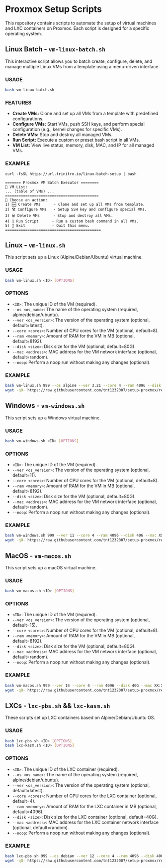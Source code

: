 # Proxmox Setup Scripts

This repository contains scripts to automate the setup of virtual machines and LXC containers on Proxmox. Each script is designed for a specific operating system.

## Linux Batch - `vm-linux-batch.sh`

This interactive script allows you to batch create, configure, delete, and manage multiple Linux VMs from a template using a menu-driven interface.

### USAGE
```bash
bash vm-linux-batch.sh
```

### FEATURES
- **Create VMs:** Clone and set up all VMs from a template with predefined configurations.
- **Configure VMs:** Start VMs, push SSH keys, and perform special configuration (e.g., kernel changes for specific VMs).
- **Delete VMs:** Stop and destroy all managed VMs.
- **Run Script:** Execute a custom or preset bash script in all VMs.
- **VM List:** View live status, memory, disk, MAC, and IP for all managed VMs.

### EXAMPLE
```
curl -fsSL https://url.trinitro.io/linux-batch-setup | bash

======= Proxmox VM Batch Executor ========
🚀 VM List:
... (table of VMs) ...
==========================================
🤖 Choose an action:
1) 🆕 Create VMs      - Clone and set up all VMs from template.
2) 🛠️ Configure VMs   - Setup SSH key and configure special VMs.
3) 🗑️ Delete VMs      - Stop and destroy all VMs.
4) 📝 Run Script      - Run a custom bash command in all VMs.
5) 🚪 Exit            - Quit this menu.
===========================================
```

## Linux - `vm-linux.sh`

This script sets up a Linux (Alpine/Debian/Ubuntu) virtual machine.

### USAGE
```bash
bash vm-linux.sh <ID> [OPTIONS]
```

### OPTIONS
- `<ID>`: The unique ID of the VM (required).
- `--os <os_name>`: The name of the operating system (required, alpine/debian/ubuntu).
- `--ver <os_version>`: The version of the operating system (optional, default=latest).
- `--core <cores>`: Number of CPU cores for the VM (optional, default=8).
- `--ram <memory>`: Amount of RAM for the VM in MB (optional, default=8192).
- `--disk <size>`: Disk size for the VM (optional, default=80G).
- `--mac <address>`: MAC address for the VM network interface (optional, default=random).
- `--noop`: Perform a noop run without making any changes (optional).

### EXAMPLE
```bash
bash vm-linux.sh 999 --os alpine --ver 3.21 --core 4 --ram 4096 --disk 40G --mac XX:XX:XX:XX:XX --noop
wget -qO- https://raw.githubusercontent.com/tnt1232007/setup-proxmox/refs/heads/main/vm-linux.sh | bash -s -- 999 --os ubuntu
```

## Windows - `vm-windows.sh`

This script sets up a Windows virtual machine.

### USAGE
```bash
bash vm-windows.sh <ID> [OPTIONS]
```

### OPTIONS
- `<ID>`: The unique ID of the VM (required).
- `--ver <os_version>`: The version of the operating system (optional, default=11).
- `--core <cores>`: Number of CPU cores for the VM (optional, default=8).
- `--ram <memory>`: Amount of RAM for the VM in MB (optional, default=8192).
- `--disk <size>`: Disk size for the VM (optional, default=80G).
- `--mac <address>`: MAC address for the VM network interface (optional, default=random).
- `--noop`: Perform a noop run without making any changes (optional).

### EXAMPLE
```bash
bash vm-windows.sh 999 --ver 11 --core 4 --ram 4096 --disk 40G --mac XX:XX:XX:XX:XX --noop
wget -qO- https://raw.githubusercontent.com/tnt1232007/setup-proxmox/refs/heads/main/vm-windows.sh | bash -s -- 999
```

## MacOS - `vm-macos.sh`

This script sets up a macOS virtual machine.

### USAGE
```bash
bash vm-macos.sh <ID> [OPTIONS]
```

### OPTIONS
- `<ID>`: The unique ID of the VM (required).
- `--ver <os_version>`: The version of the operating system (optional, default=15).
- `--core <cores>`: Number of CPU cores for the VM (optional, default=8).
- `--ram <memory>`: Amount of RAM for the VM in MB (optional, default=8192).
- `--disk <size>`: Disk size for the VM (optional, default=80G).
- `--mac <address>`: MAC address for the VM network interface (optional, default=random).
- `--noop`: Perform a noop run without making any changes (optional).

### EXAMPLE
```bash
bash vm-macos.sh 999 --ver 14 --core 4 --ram 4096 --disk 40G --mac XX:XX:XX:XX:XX --noop
wget -qO- https://raw.githubusercontent.com/tnt1232007/setup-proxmox/refs/heads/main/vm-macos.sh | bash -s -- 999
```

## LXCs - `lxc-pbs.sh` && `lxc-kasm.sh`

These scripts set up LXC containers based on Alpine/Debian/Ubuntu OS.

### USAGE
```bash
bash lxc-pbs.sh <ID> [OPTIONS]
bash lxc-kasm.sh <ID> [OPTIONS]
```

### OPTIONS
- `<ID>`: The unique ID of the LXC container (required).
- `--os <os_name>`: The name of the operating system (required, alpine/debian/ubuntu).
- `--ver <os_version>`: The version of the operating system (optional, default=latest).
- `--core <cores>`: Number of CPU cores for the LXC container (optional, default=4).
- `--ram <memory>`: Amount of RAM for the LXC container in MB (optional, default=4096).
- `--disk <size>`: Disk size for the LXC container (optional, default=40G).
- `--mac <address>`: MAC address for the LXC container network interface (optional, default=random).
- `--noop`: Perform a noop run without making any changes (optional).

### EXAMPLE
```bash
bash lxc-pbs.sh 999 --os debian --ver 12 --core 4 --ram 4096 --disk 40G --mac XX:XX:XX:XX:XX --noop
wget -qO- https://raw.githubusercontent.com/tnt1232007/setup-proxmox/refs/heads/main/lxc-kasm.sh | bash -s -- 999 --os ubuntu
```
